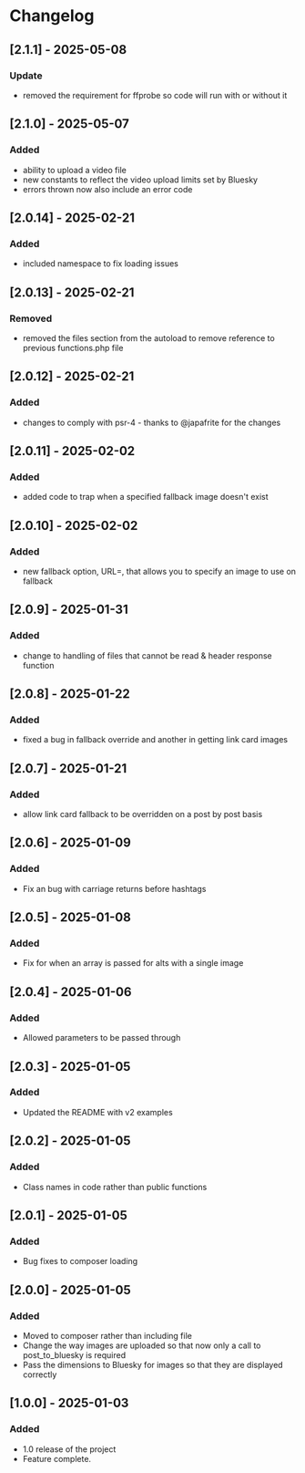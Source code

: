 # Changelog

## [2.1.1] - 2025-05-08

### Update

- removed the requirement for ffprobe so code will run with or without it

## [2.1.0] - 2025-05-07

### Added

- ability to upload a video file
- new constants to reflect the video upload limits set by Bluesky
- errors thrown now also include an error code

## [2.0.14] - 2025-02-21

### Added

- included namespace to fix loading issues

## [2.0.13] - 2025-02-21

### Removed

- removed the files section from the autoload to remove reference to previous functions.php file

## [2.0.12] - 2025-02-21

### Added

- changes to comply with psr-4 - thanks to @japafrite for the changes

## [2.0.11] - 2025-02-02

### Added

- added code to trap when a specified fallback image doesn't exist

## [2.0.10] - 2025-02-02

### Added

- new fallback option, URL=, that allows you to specify an image to use on fallback

## [2.0.9] - 2025-01-31

### Added

- change to handling of files that cannot be read & header response function

## [2.0.8] - 2025-01-22

### Added

- fixed a bug in fallback override and another in getting link card images

## [2.0.7] - 2025-01-21

### Added

- allow link card fallback to be overridden on a post by post basis

## [2.0.6] - 2025-01-09

### Added

- Fix an bug with carriage returns before hashtags

## [2.0.5] - 2025-01-08

### Added

- Fix for when an array is passed for alts with a single image

## [2.0.4] - 2025-01-06

### Added

- Allowed parameters to be passed through

## [2.0.3] - 2025-01-05

### Added

- Updated the README with v2 examples

## [2.0.2] - 2025-01-05

### Added

- Class names in code rather than public functions

## [2.0.1] - 2025-01-05

### Added

- Bug fixes to composer loading

## [2.0.0] - 2025-01-05

### Added

- Moved to composer rather than including file
- Change the way images are uploaded so that now only a call to post_to_bluesky is required
- Pass the dimensions to Bluesky for images so that they are displayed correctly

## [1.0.0] - 2025-01-03

### Added

- 1.0 release of the project
- Feature complete.
